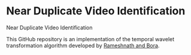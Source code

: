# Near Duplicate Video Identification
Near Duplicate Video Identification


This GitHub repository is an implementation of the temporal wavelet transformation algorithm developed by [Rameshnath and Bora](https://www.researchgate.net/profile/Sandeep_R2/publication/330501710_Perceptual_video_hashing_based_on_temporal_wavelet_transform_and_random_projections_with_application_to_indexing_and_retrieval_of_near-identical_videos/links/5d00741492851c874c5fb26c/Perceptual-video-hashing-based-on-temporal-wavelet-transform-and-random-projections-with-application-to-indexing-and-retrieval-of-near-identical-videos.pdf).
